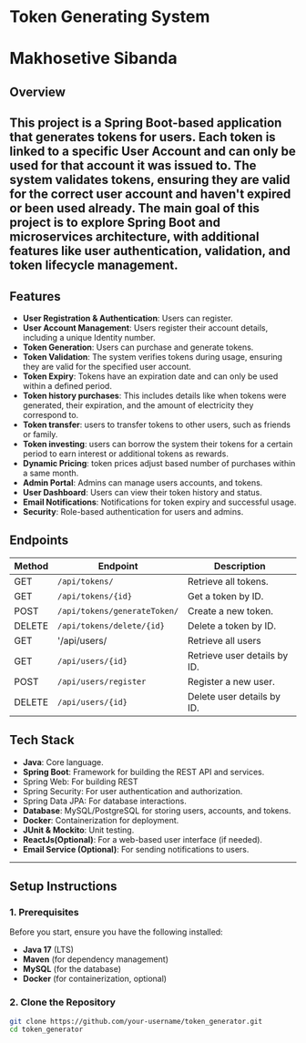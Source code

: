 # Token Generating System
# Makhosetive Sibanda

## Overview
This project is a Spring Boot-based application that generates tokens for users. Each token is linked to a 
specific User Account and can only be used for that account it was issued to. The system validates tokens, ensuring they 
are valid for the correct user account and haven't expired or been used already.
The main goal of this project is to explore **Spring Boot** and **microservices architecture**, with additional 
features like user authentication, validation, and token lifecycle management.
---
## Features
- **User Registration & Authentication**: Users can register.
- **User Account Management**: Users register their account details, including a unique Identity number.
- **Token Generation**: Users can purchase and generate tokens.
- **Token Validation**: The system verifies tokens during usage, ensuring they are valid for the specified user account.
- **Token Expiry**: Tokens have an expiration date and can only be used within a defined period.
- **Token history purchases**: This includes details like when tokens were generated, their expiration, and the amount of electricity they correspond to.
- **Token transfer**:  users to transfer tokens to other users, such as friends or family.
- **Token investing**:  users can borrow the system their tokens for a certain period to earn interest or additional tokens as rewards.
- **Dynamic Pricing**:  token prices adjust based number of purchases within a same month.
- **Admin Portal**: Admins can manage users accounts, and tokens.
- **User Dashboard**: Users can view their token history and status.
- **Email Notifications**: Notifications for token expiry and successful usage.
- **Security**: Role-based authentication for users and admins.

## Endpoints

| Method    | Endpoint                          | Description                           |
|-----------|-----------------------------------|---------------------------------------|
| GET       | `/api/tokens/`                    | Retrieve all tokens.                  |
| GET       | `/api/tokens/{id}`                | Get a token by ID.                    |
| POST      | `/api/tokens/generateToken/`      | Create a new token.                   |
| DELETE    | `/api/tokens/delete/{id}`         | Delete a token by ID.                 |
| GET       | '/api/users/                      | Retrieve all users                    |
| GET       | `/api/users/{id}`                 | Retrieve user details by ID.          |
| POST      | `/api/users/register`             | Register a new user.                  |
| DELETE    | `/api/users/{id}`                 | Delete user details by ID.            |

## Tech Stack
- **Java**: Core language.
- **Spring Boot**: Framework for building the REST API and services.
 - Spring Web: For building REST
 - Spring Security: For user authentication and authorization.
 - Spring Data JPA: For database interactions.
- **Database**: MySQL/PostgreSQL for storing users, accounts, and tokens.
- **Docker**: Containerization for deployment.
- **JUnit & Mockito**: Unit testing.
- **ReactJs(Optional)**: For a web-based user interface (if needed).
- **Email Service (Optional)**: For sending notifications to users.
---
## Setup Instructions
### 1. Prerequisites
Before you start, ensure you have the following installed:
- **Java 17** (LTS)
- **Maven** (for dependency management)
- **MySQL** (for the database)
- **Docker** (for containerization, optional)
### 2. Clone the Repository
```bash
git clone https://github.com/your-username/token_generator.git
cd token_generator
